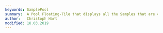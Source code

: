 ```yaml
---
keywords: SamplePool
summary:  A Pool Floating-Tile that displays all the Samples that are currently in the SamplePool.
author:   Christoph Hart
modified: 18.03.2019
---
```

